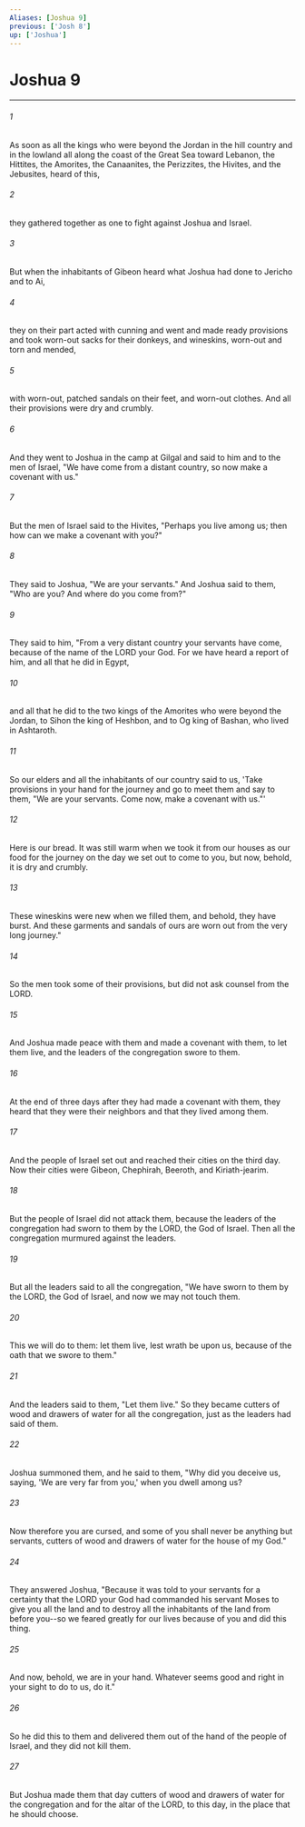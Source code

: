```yaml
---
Aliases: [Joshua 9]
previous: ['Josh 8']
up: ['Joshua']
---
```

# Joshua 9

***

 

###### 1 
As soon as all the kings who were beyond the Jordan in the hill country and in the lowland all along the coast of the Great Sea toward Lebanon, the Hittites, the Amorites, the Canaanites, the Perizzites, the Hivites, and the Jebusites, heard of this, 
 

###### 2 
they gathered together as one to fight against Joshua and Israel.
 
 

###### 3 
But when the inhabitants of Gibeon heard what Joshua had done to Jericho and to Ai, 
 

###### 4 
they on their part acted with cunning and went and made ready provisions and took worn-out sacks for their donkeys, and wineskins, worn-out and torn and mended, 
 

###### 5 
with worn-out, patched sandals on their feet, and worn-out clothes. And all their provisions were dry and crumbly. 
 

###### 6 
And they went to Joshua in the camp at Gilgal and said to him and to the men of Israel, "We have come from a distant country, so now make a covenant with us." 
 

###### 7 
But the men of Israel said to the Hivites, "Perhaps you live among us; then how can we make a covenant with you?" 
 

###### 8 
They said to Joshua, "We are your servants." And Joshua said to them, "Who are you? And where do you come from?" 
 

###### 9 
They said to him, "From a very distant country your servants have come, because of the name of the LORD your God. For we have heard a report of him, and all that he did in Egypt, 
 

###### 10 
and all that he did to the two kings of the Amorites who were beyond the Jordan, to Sihon the king of Heshbon, and to Og king of Bashan, who lived in Ashtaroth. 
 

###### 11 
So our elders and all the inhabitants of our country said to us, 'Take provisions in your hand for the journey and go to meet them and say to them, "We are your servants. Come now, make a covenant with us."' 
 

###### 12 
Here is our bread. It was still warm when we took it from our houses as our food for the journey on the day we set out to come to you, but now, behold, it is dry and crumbly. 
 

###### 13 
These wineskins were new when we filled them, and behold, they have burst. And these garments and sandals of ours are worn out from the very long journey." 
 

###### 14 
So the men took some of their provisions, but did not ask counsel from the LORD. 
 

###### 15 
And Joshua made peace with them and made a covenant with them, to let them live, and the leaders of the congregation swore to them.
 
 

###### 16 
At the end of three days after they had made a covenant with them, they heard that they were their neighbors and that they lived among them. 
 

###### 17 
And the people of Israel set out and reached their cities on the third day. Now their cities were Gibeon, Chephirah, Beeroth, and Kiriath-jearim. 
 

###### 18 
But the people of Israel did not attack them, because the leaders of the congregation had sworn to them by the LORD, the God of Israel. Then all the congregation murmured against the leaders. 
 

###### 19 
But all the leaders said to all the congregation, "We have sworn to them by the LORD, the God of Israel, and now we may not touch them. 
 

###### 20 
This we will do to them: let them live, lest wrath be upon us, because of the oath that we swore to them." 
 

###### 21 
And the leaders said to them, "Let them live." So they became cutters of wood and drawers of water for all the congregation, just as the leaders had said of them.
 
 

###### 22 
Joshua summoned them, and he said to them, "Why did you deceive us, saying, 'We are very far from you,' when you dwell among us? 
 

###### 23 
Now therefore you are cursed, and some of you shall never be anything but servants, cutters of wood and drawers of water for the house of my God." 
 

###### 24 
They answered Joshua, "Because it was told to your servants for a certainty that the LORD your God had commanded his servant Moses to give you all the land and to destroy all the inhabitants of the land from before you--so we feared greatly for our lives because of you and did this thing. 
 

###### 25 
And now, behold, we are in your hand. Whatever seems good and right in your sight to do to us, do it." 
 

###### 26 
So he did this to them and delivered them out of the hand of the people of Israel, and they did not kill them. 
 

###### 27 
But Joshua made them that day cutters of wood and drawers of water for the congregation and for the altar of the LORD, to this day, in the place that he should choose.
 
